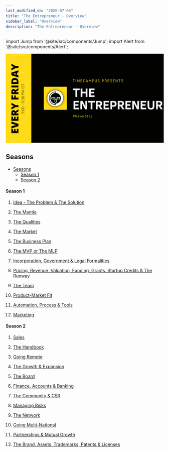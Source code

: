 ```yaml
---
last_modified_on: "2020-07-04"
title: "The Entrepreneur - Overview"
sidebar_label: "Overview"
description: "The Entrepreneur - Overview"
---
```


import Jump from '@site/src/components/Jump';
import Alert from '@site/src/components/Alert';

[![IMAGE ALT TEXT](TheEntrepreneur.png)](https://www.youtube.com/playlist?list=PLk3IxQI7FqsUKP5nfNlKP6B_UWjZUkX2h "The Entrepreneur Series from Timecampus")

## Seasons

- [Seasons](#seasons)
    - [Season 1](#season-1)
    - [Season 2](#season-2)

#### Season 1

1. [Idea - The Problem & The Solution](Season-1/TE-S01E01/README.md)

2. [The Mantle](Season-1/TE-S01E02/README.md)

3. [The Qualities](Season-1/TE-S01E03/README.md)

4. [The Market](Season-1/TE-S01E04/README.md)

5. [The Business Plan](Season-1/TE-S01E05/README.md)

6. [The MVP or The MLP](Season-1/TE-S01E06/README.md)

7. [Incorporation, Government & Legal Formalities](Season-1/TE-S01E07/README.md)

8. [Pricing, Revenue, Valuation, Funding, Grants, Startup Credits & The Runway](Season-1/TE-S01E08/README.md)

9. [The Team](Season-1/TE-S01E09/README.md)

10. [Product-Market Fit](Season-1/TE-S01E10/README.md)

11. [Automation, Process & Tools](Season-1/TE-S01E11/README.md)

12. [Marketing](Season-1/TE-S01E12/README.md)

#### Season 2

1. [Sales](Season-2/TE-S02E01/README.md)

2. [The Handbook](Season-2/TE-S02E02/README.md)

3. [Going Remote](Season-2/TE-S02E03/README.md)

4. [The Growth & Expansion](Season-2/TE-S02E04/README.md)

5. [The Board](Season-2/TE-S02E05/README.md)

6. [Finance, Accounts & Banking](Season-2/TE-S02E06/README.md)

7. [The Community & CSR](Season-2/TE-S02E07/README.md)

8. [Managing Risks](Season-2/TE-S02E08/README.md)

9. [The Network](Season-2/TE-S02E09/README.md)

10. [Going Multi-National](Season-2/TE-S02E10/README.md)

11. [Partnerships & Mutual Growth](Season-2/TE-S02E11/README.md)

12. [The Brand, Assets, Trademarks, Patents & Licenses](Season-2/TE-S02E12/README.md)